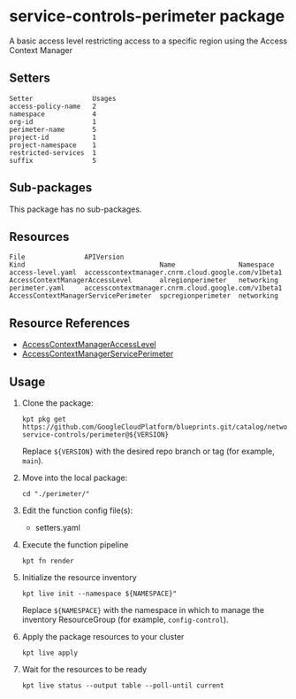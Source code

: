 # service-controls-perimeter package

A basic access level restricting access to a specific region using the
Access Context Manager

## Setters

```
Setter               Usages
access-policy-name   2
namespace            4
org-id               1
perimeter-name       5
project-id           1
project-namespace    1
restricted-services  1
suffix               5
```

## Sub-packages

This package has no sub-packages.

## Resources

```
File               APIVersion                                          Kind                                  Name                Namespace
access-level.yaml  accesscontextmanager.cnrm.cloud.google.com/v1beta1  AccessContextManagerAccessLevel       alregionperimeter   networking
perimeter.yaml     accesscontextmanager.cnrm.cloud.google.com/v1beta1  AccessContextManagerServicePerimeter  spcregionperimeter  networking
```

## Resource References

- [AccessContextManagerAccessLevel](https://cloud.google.com/config-connector/docs/reference/resource-docs/accesscontextmanager/accesscontextmanageraccesslevel)
- [AccessContextManagerServicePerimeter](https://cloud.google.com/config-connector/docs/reference/resource-docs/accesscontextmanager/accesscontextmanagerserviceperimeter)

## Usage

1.  Clone the package:
    ```
    kpt pkg get https://github.com/GoogleCloudPlatform/blueprints.git/catalog/networking/vpc-service-controls/perimeter@${VERSION}
    ```
    Replace `${VERSION}` with the desired repo branch or tag
    (for example, `main`).

1.  Move into the local package:
    ```
    cd "./perimeter/"
    ```

1.  Edit the function config file(s):
    - setters.yaml

1.  Execute the function pipeline
    ```
    kpt fn render
    ```

1.  Initialize the resource inventory
    ```
    kpt live init --namespace ${NAMESPACE}"
    ```
    Replace `${NAMESPACE}` with the namespace in which to manage
    the inventory ResourceGroup (for example, `config-control`).

1.  Apply the package resources to your cluster
    ```
    kpt live apply
    ```

1.  Wait for the resources to be ready
    ```
    kpt live status --output table --poll-until current
    ```

